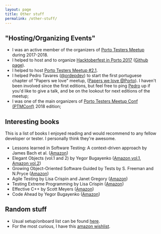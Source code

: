 ```yaml
---
layout: page
title: Other stuff
permalink: /other-stuff/
---
```


## "Hosting/Organizing Events"

- I was an active member of the organizers of [Porto Testers Meetup](https://portotestersmeetup.github.io) during 2017-2018.
- I helped to host and to organize [Hacktoberfest in Porto 2017](https://www.eventbrite.com/e/hacktoberfest-in-porto-tickets-38465845379) ([Github page](https://github.com/HacktoberfestOPO/2017)).
- I helped to host [Porto Testers Meetup #2.1](https://www.eventbrite.pt/e/bilhetes-porto-testers-meetup-21-37305787615).
- I helped Pedro Tavares ([@ordepdev](https://twitter.com/ordepdev)) to start the first portuguese chapter of "Papers we love" meetup, ([Papers we love @Porto](https://www.meetup.com/Papers-We-Love-Porto/)). I haven't been involved since the first editions, but feel free to ping [Pedro](https://twitter.com/ordepdev) up if you'd like to give a talk, and be on the lookout for next editions of the meetup;
- I was one of the main organizers of [Porto Testers Meetup Conf (PTMConf)](https://ptmconf.com/) 2018 edition;

## Interesting books

This is a list of books I enjoyed reading and would recommend to any fellow developer or tester. I personally think they're awesome.

- Lessons learned in Software Testing: A context-driven approach by James Bach et al. ([Amazon](http://amzn.eu/4DDoHIh))
- Elegant Objects (vol.1 and 2) by Yegor Bugayenko ([Amazon vol.1](http://amzn.eu/6QIDf9c), [Amazon vol.2](http://amzn.eu/c4U3YKK))
- Growing Object-Oriented Software Guided by Tests by S. Freeman and  N.Pryce ([Amazon](http://amzn.eu/amnWxaY))
- Agile Testing by Lisa Crispin and Janet Gregory ([Amazon](http://amzn.eu/6PKDpxe))
- Testing Extreme Programming by Lisa Crispin ([Amazon](http://amzn.eu/dIXPMBg))
- Effective C++ by Scott Meyers ([Amazon](http://amzn.eu/2hIIjY3))
- Code Ahead by Yegor Bugayenko ([Amazon](https://www.amazon.com/dp/1982063742))

## Random stuff

- Usual setup/onboard list can be found [here](/onboard).
- For the most curious, I have this [amazon wishlist](http://amzn.eu/batqdIF).
